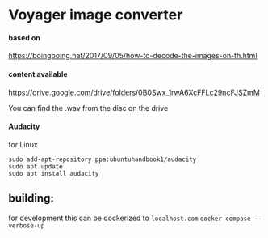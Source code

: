 # Voyager image converter



#### based on
https://boingboing.net/2017/09/05/how-to-decode-the-images-on-th.html



#### content available
https://drive.google.com/drive/folders/0B0Swx_1rwA6XcFFLc29ncFJSZmM

You can find the .wav from the disc on the drive


#### Audacity
for Linux

```
sudo add-apt-repository ppa:ubuntuhandbook1/audacity
sudo apt update
sudo apt install audacity
```




## building:

for development this can be dockerized to `localhost.com`
`docker-compose --verbose-up`




